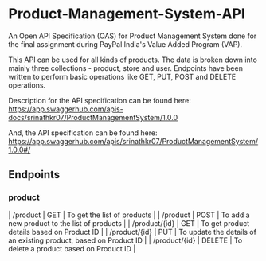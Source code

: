 # Product-Management-System-API
An Open API Specification (OAS) for Product Management System done for the final assignment during PayPal India's Value Added Program (VAP).

This API can be used for all kinds of products. The data is broken down into mainly three collections - product, store and user. Endpoints have been written to perform basic operations like GET, PUT, POST and DELETE operations.

Description for the API specification can be found here: 
https://app.swaggerhub.com/apis-docs/srinathkr07/ProductManagementSystem/1.0.0

And, the API specification can be found here: 
https://app.swaggerhub.com/apis/srinathkr07/ProductManagementSystem/1.0.0#/

## Endpoints

### product
| /product | GET | To get the list of products |
| /product | POST | To add a new product to the list of products |
| /product/{id} | GET | To get product details based on Product ID |
| /product/{id} | PUT | To update the details of an existing product, based on Product ID |
| /product/{id} | DELETE | To delete a product based on Product ID |
